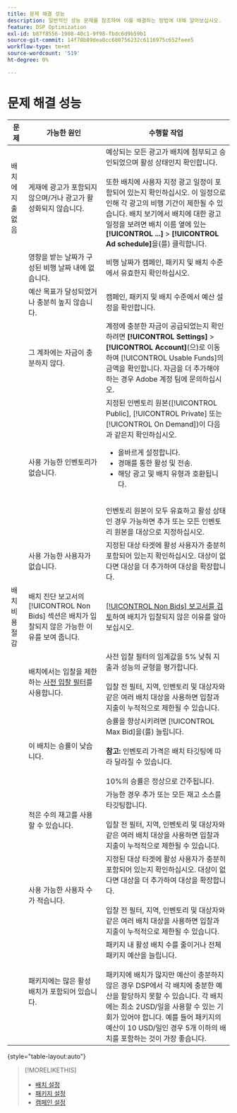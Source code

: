 ```yaml
---
title: 문제 해결 성능
description: 일반적인 성능 문제를 참조하여 이를 해결하는 방법에 대해 알아보십시오.
feature: DSP Optimization
exl-id: b87f8556-1908-40c1-9f98-fbdc6d9b59b1
source-git-commit: 14f78b89dea8cc680756232c6116975c652feee5
workflow-type: tm+mt
source-wordcount: '519'
ht-degree: 0%

---
```


# 문제 해결 성능

| 문제 | 가능한 원인 | 수행할 작업 |
| --- | --- | --- |
| 배치에 지출 없음 | 게재에 광고가 포함되지 않으며/거나 광고가 활성화되지 않습니다. | 예상되는 모든 광고가 배치에 첨부되고 승인되었으며 활성 상태인지 확인합니다.<br><br>또한 배치에 사용자 지정 광고 일정이 포함되어 있는지 확인하십시오. 이 일정으로 인해 각 광고의 비행 기간이 제한될 수 있습니다. 배치 보기에서 배치에 대한 광고 일정을 보려면 배치 이름 옆에 있는 **[!UICONTROL ...]** > **[!UICONTROL Ad schedule]**&#x200B;을(를) 클릭합니다. |
| | 영향을 받는 날짜가 구성된 비행 날짜 내에 없습니다. | 비행 날짜가 캠페인, 패키지 및 배치 수준에서 유효한지 &#x200B; 확인하십시오. |
| | 예산 목표가 달성되었거나 충분히 높지 않습니다. | 캠페인, 패키지 및 배치 수준에서 예산 설정을 확인합니다. |
| | 그 계좌에는 자금이 충분하지 않다. | 계정에 충분한 자금이 공급되었는지 확인하려면 **[!UICONTROL Settings]** > **[!UICONTROL Account]**(으)로 이동하여 [!UICONTROL Usable Funds]의 금액을 확인합니다. 자금을 더 추가해야 하는 경우 Adobe 계정 팀에 문의하십시오. |
| | 사용 가능한 인벤토리가 없습니다. | 지정된 인벤토리 원본([!UICONTROL Public], [!UICONTROL Private] 또는 [!UICONTROL On Demand])이 다음과 같은지 확인하십시오.<ul><li>올바르게 설정합니다.</li><li>경매를 통한 활성 및 전송.</li><li>해당 광고 및 배치 유형과 호환됩니다.</li></ul><br>인벤토리 원본이 모두 유효하고 활성 상태인 경우 가능하면 추가 또는 모든 인벤토리 원본을 대상으로 지정하십시오. |
| | 사용 가능한 사용자가 없습니다. | 지정된 대상 타겟에 활성 사용자가 충분히 포함되어 있는지 확인하십시오. 대상이 없다면 대상을 더 추가하여 대상을 확장합니다. |
| 배치 비용 절감 | 배치 진단 보고서의 [!UICONTROL Non Bids] 섹션은 배치가 입찰되지 않은 가능한 이유를 보여 줍니다. | [[!UICONTROL Non Bids] 보고서를 검토](/help/dsp/campaign-management/reports/placement-diagnostics.md)하여 배치가 입찰되지 않은 이유를 알아보십시오.  <!-- add link/edit text when file available: See the [in-depth guide to possible Non-Bid Reasons (NBR)](link) for more information. --> |
| | 배치에서는 입찰을 제한하는 [사전 입찰 필터](/help/dsp/campaign-management/placements/placement-settings.md)를 사용합니다. | 사전 입찰 필터의 임계값을 5% 낮춰 지출과 성능의 균형을 평가합니다. <!-- wording? and are users just supposed to manually monitor whether it makes a difference? --><br><br>입찰 전 필터, 지역, 인벤토리 및 대상자와 같은 여러 배치 대상을 사용하면 입찰과 지출이 누적적으로 제한될 수 있습니다. |
| | 이 배치는 승률이 낮습니다. | 승률을 향상시키려면 [!UICONTROL Max Bid]을(를) 늘립니다.<br><br><b>참고:</b> 인벤토리 가격은 배치 타깃팅에 따라 달라질 수 있습니다.<br><br>10%의 승률은 정상으로 간주됩니다. |
| | 적은 수의 재고를 사용할 수 있습니다. | 가능한 경우 추가 또는 모든 재고 소스를 타깃팅합니다.<br><br>입찰 전 필터, 지역, 인벤토리 및 대상자와 같은 여러 배치 대상을 사용하면 입찰과 지출이 누적적으로 제한될 수 있습니다. |
| | 사용 가능한 사용자 수가 적습니다. | 지정된 대상 타겟에 활성 사용자가 충분히 포함되어 있는지 확인하십시오. 대상이 없다면 대상을 더 추가하여 대상을 확장합니다.<br><br>입찰 전 필터, 지역, 인벤토리 및 대상자와 같은 여러 배치 대상을 사용하면 입찰과 지출이 누적적으로 제한될 수 있습니다. |
| | 패키지에는 많은 활성 배치가 포함되어 있습니다. | 패키지 내 활성 배치 수를 줄이거나 전체 패키지 예산을 늘립니다.<br><br>패키지에 배치가 많지만 예산이 충분하지 않은 경우 DSP에서 각 배치에 충분한 예산을 할당하지 못할 수 있습니다. 각 배치에는 최소 2USD/일을 사용할 수 있는 기회가 있어야 합니다. 예를 들어 패키지의 예산이 10 USD/일인 경우 5개 이하의 배치를 포함하는 것이 가장 좋습니다. &#x200B; |

{style="table-layout:auto"}

>[!MORELIKETHIS]
>
>* [배치 설정](/help/dsp/campaign-management/placements/placement-settings.md)
>* [패키지 설정](/help/dsp/campaign-management/packages/package-settings.md)
>* [캠페인 설정](/help/dsp/campaign-management/campaigns/campaign-settings.md)
